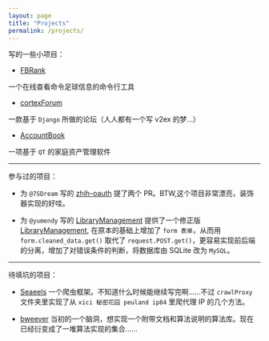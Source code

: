```yaml
---
layout: page
title: "Projects"
permalink: /projects/
---
```


写的一些小项目：

- [FBRank](https://github.com/Allianzcortex/FBRank)

一个在线查看命令足球信息的命令行工具

- [cortexForum](https://github.com/Allianzcortex/cortexForum)

一款基于 `Django` 所做的论坛（人人都有一个写 v2ex 的梦...）

- [AccountBook](https://github.com/Allianzcortex/AcountBook)

一项基于 `QT` 的家庭资产管理软件

---

参与过的项目：

- 为 `@7SDream` 写的 [zhih-oauth](https://github.com/7sDream/zhihu-oauth) 提了两个 PR。BTW,这个项目非常漂亮，装饰器实现的好哇。

- 为 `@yumendy` 写的 [LibraryManagement](https://github.com/yumendy/LibraryManagement) 提供了一个修正版 [LibraryManagement](https://github.com/Allianzcortex/myLM), 在原本的基础上增加了 `form 表单`，从而用 `form.cleaned_data.get()` 取代了 `request.POST.get()`，更容易实现前后端的分离，增加了对错误条件的判断，将数据库由 SQLite 改为 `MySQL`。

---

待填坑的项目：

- [Seaeels](https://github.com/Allianzcortex/Seaeels) 一个爬虫框架。不知道什么时候能继续写完啊......不过 `crawlProxy` 文件夹里实现了从
`xici 秘密花园 peuland ip84` 里爬代理 IP 的几个方法。

- [bweever](https://github.com/Allianzcortex/bweever) 当初的一个脑洞，想实现一个附带文档和算法说明的算法库。现在已经衍变成了一堆算法实现的集合......


